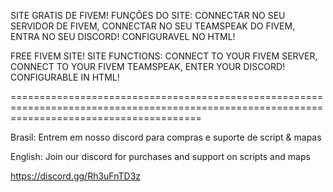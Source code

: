 SITE GRATIS DE FIVEM! FUNÇÕES DO SITE: CONNECTAR NO SEU SERVIDOR DE FIVEM, CONNECTAR NO SEU TEAMSPEAK DO FIVEM, ENTRA NO SEU DISCORD!
CONFIGURAVEL NO HTML!


FREE FIVEM SITE! SITE FUNCTIONS: CONNECT TO YOUR FIVEM SERVER, CONNECT TO YOUR FIVEM TEAMSPEAK, ENTER YOUR DISCORD!
CONFIGURABLE IN HTML!


=============================================================================================================================================


Brasil: Entrem em nosso discord para compras e suporte de script & mapas

English: Join our discord for purchases and support on scripts and maps

https://discord.gg/Rh3uFnTD3z
